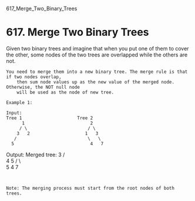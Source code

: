 617_Merge_Two_Binary_Trees
# 617. Merge Two Binary Trees

Given two binary trees and imagine that when you put one of them to cover the other, some
        nodes of the two trees are overlapped while the others are not.

    You need to merge them into a new binary tree. The merge rule is that if two nodes overlap,
        then sum node values up as the new value of the merged node. Otherwise, the NOT null node
        will be used as the node of new tree.

    Example 1:

    Input:
	Tree 1                     Tree 2
          1                         2
         / \                       / \
        3   2                     1   3
       /                           \   \
      5                             4   7
Output:
Merged tree:
	     3
	    / \
	   4   5
	  / \   \
	 5   4   7

     

    Note: The merging process must start from the root nodes of both trees.